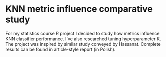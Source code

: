 # KNN metric influence comparative study
For my statistics course R project I decided to study how metrics influence KNN classifier performance. 
I've also researched tuning hyperparameter K. The project was inspired by similar study conveyed by Hassanat. 
Complete results can be found in article-style report (in Polish).  
